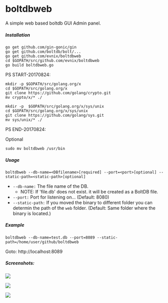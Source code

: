 # boltdbweb
A simple web based boltdb GUI Admin panel.


##### Installation
```
go get github.com/gin-gonic/gin
go get github.com/boltdb/bolt/...
go get github.com/evnix/boltdbweb
cd $GOPATH/src/github.com/evnix/boltdbweb
go build boltdbweb.go
```
PS START-20170824:
```
mkdir -p $GOPATH/src/golang.org/x
cd $GOPATH/src/golang.org/x
git clone https://github.com/golang/crypto.git
mv crypto/x/* ./

mkdir -p  $GOPATH/src/golang.org/x/sys/unix
cd $GOPATH/src/golang.org/x/sys/unix
git clone https://github.com/golang/sys.git
mv sys/unix/* ./
```
PS END-20170824:

Optional
```
sudo mv boltdbweb /usr/bin 
```

##### Usage
```
boltdbweb --db-name=<DBfilename>[required] --port=<port>[optional] --static-path=<static-path>[optional]
```
- `--db-name:` The file name of the DB.
    - NOTE: If 'file.db' does not exist. it will be created as a BoltDB file.
- `--port:` Port for listening on... (Default: 8080)
- `--static-path:` If you moved the binary to different folder you can determin the path of the `web` folder. (Default: Same folder where the binary is located.)


##### Example
```
boltdbweb --db-name=test.db --port=8089 --static-path=/home/user/github/boltdbweb
```
Goto: http://localhost:8089

##### Screenshots:

![](https://github.com/evnix/boltdbweb/blob/master/screenshots/1.png?raw=true)

![](https://github.com/evnix/boltdbweb/blob/master/screenshots/2.png?raw=true)

![](https://github.com/evnix/boltdbweb/blob/master/screenshots/3.png?raw=true)
